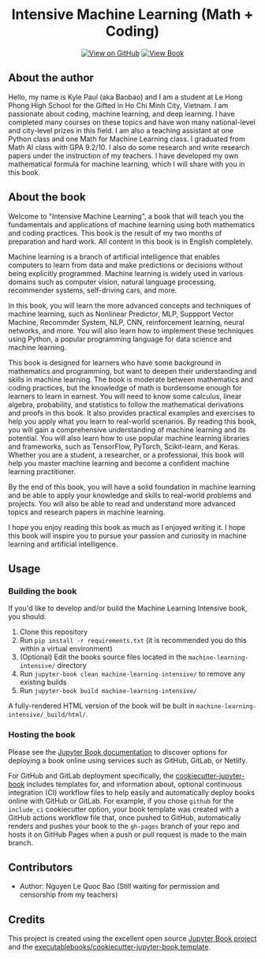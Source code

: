 <div align="center">
<h1 align="center">
Intensive Machine Learning (Math + Coding)
</h3>

[![View on GitHub](https://img.shields.io/badge/GitHub-View_on_GitHub-blue?logo=GitHub)](https://github.com/kyle-paul/machine-learning-intensive.git) [![View Book](https://img.shields.io/badge/Book-View%20Book-red?style=plastic&logo=book)](https://kyle-paul.github.io/machine-learning-intensive/)
</div>

## About the author

Hello, my name is Kyle Paul (aka Baobao) and I am a student at Le Hong Phong High School for the Gifted in Ho Chi Minh City, Vietnam. I am passionate about coding, machine learning, and deep learning. I have completed many courses on these topics and have won many national-level and city-level prizes in this field. I am also a teaching assistant at one Python class and one Math for Machine Learning class. I graduated from Math AI class with GPA 9.2/10. I also do some research and write research papers under the instruction of my teachers. I have developed my own mathematical formula for machine learning, which I will share with you in this book.


## About the book
Welcome to "Intensive Machine Learning", a book that will teach you the fundamentals and applications of machine learning using both mathematics and coding practices. This book is the result of my two months of preparation and hard work. All content in this book is in English completely.

Machine learning is a branch of artificial intelligence that enables computers to learn from data and make predictions or decisions without being explicitly programmed. Machine learning is widely used in various domains such as computer vision, natural language processing, recommender systems, self-driving cars, and more.

In this book, you will learn the more advanced concepts and techniques of machine learning, such as Nonlinear Predictor, MLP, Suppport Vector Machine, Recommder System, NLP, CNN, reinforcement learning, neural networks, and more. You will also learn how to implement these techniques using Python, a popular programming language for data science and machine learning.

This book is designed for learners who have some background in mathematics and programming, but want to deepen their understanding and skills in machine learning. The book is moderate between mathematics and coding practices, but the knowledge of math is burdensome enough for learners to learn in earnest. You will need to know some calculus, linear algebra, probability, and statistics to follow the mathematical derivations and proofs in this book. It also provides practical examples and exercises to help you apply what you learn to real-world scenarios. By reading this book, you will gain a comprehensive understanding of machine learning and its potential. You will also learn how to use popular machine learning libraries and frameworks, such as TensorFlow, PyTorch, Scikit-learn, and Keras. Whether you are a student, a researcher, or a professional, this book will help you master machine learning and become a confident machine learning practitioner.

By the end of this book, you will have a solid foundation in machine learning and be able to apply your knowledge and skills to real-world problems and projects. You will also be able to read and understand more advanced topics and research papers in machine learning.

I hope you enjoy reading this book as much as I enjoyed writing it. I hope this book will inspire you to pursue your passion and curiosity in machine learning and artificial intelligence.


## Usage

### Building the book

If you'd like to develop and/or build the Machine Learning Intensive book, you should:

1. Clone this repository
2. Run `pip install -r requirements.txt` (it is recommended you do this within a virtual environment)
3. (Optional) Edit the books source files located in the `machine-learning-intensive/` directory
4. Run `jupyter-book clean machine-learning-intensive/` to remove any existing builds
5. Run `jupyter-book build machine-learning-intensive/`

A fully-rendered HTML version of the book will be built in `machine-learning-intensive/_build/html/`.

### Hosting the book

Please see the [Jupyter Book documentation](https://jupyterbook.org/publish/web.html) to discover options for deploying a book online using services such as GitHub, GitLab, or Netlify.

For GitHub and GitLab deployment specifically, the [cookiecutter-jupyter-book](https://github.com/executablebooks/cookiecutter-jupyter-book) includes templates for, and information about, optional continuous integration (CI) workflow files to help easily and automatically deploy books online with GitHub or GitLab. For example, if you chose `github` for the `include_ci` cookiecutter option, your book template was created with a GitHub actions workflow file that, once pushed to GitHub, automatically renders and pushes your book to the `gh-pages` branch of your repo and hosts it on GitHub Pages when a push or pull request is made to the main branch.

## Contributors
- Author: Nguyen Le Quoc Bao (Still waiting for permission and censorship from my teachers)

## Credits
This project is created using the excellent open source [Jupyter Book project](https://jupyterbook.org/) and the [executablebooks/cookiecutter-jupyter-book template](https://github.com/executablebooks/cookiecutter-jupyter-book).
